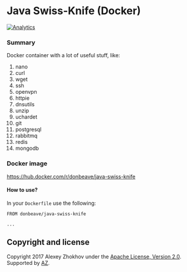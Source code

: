 # Java Swiss-Knife (Docker)

[![Analytics](https://ga-beacon.appspot.com/UA-71075299-1/docker-awscli/main-page)](https://github.com/igrigorik/ga-beacon)

### Summary

Docker container with a lot of useful stuff, like:
1) nano
2) curl
3) wget
4) ssh
5) openvpn
6) httpie
7) dnsutils
8) unzip
9) uchardet
10) git
11) postgresql
12) rabbitmq
13) redis
14) mongodb

### Docker image

https://hub.docker.com/r/donbeave/java-swiss-knife

#### How to use?

In your `Dockerfile` use the following:
```
FROM donbeave/java-swiss-knife

...
```

Copyright and license
---------------------

Copyright 2017 Alexey Zhokhov under the [Apache License, Version 2.0](LICENSE). Supported by [AZ][zhokhov].

[zhokhov]: http://www.zhokhov.com

